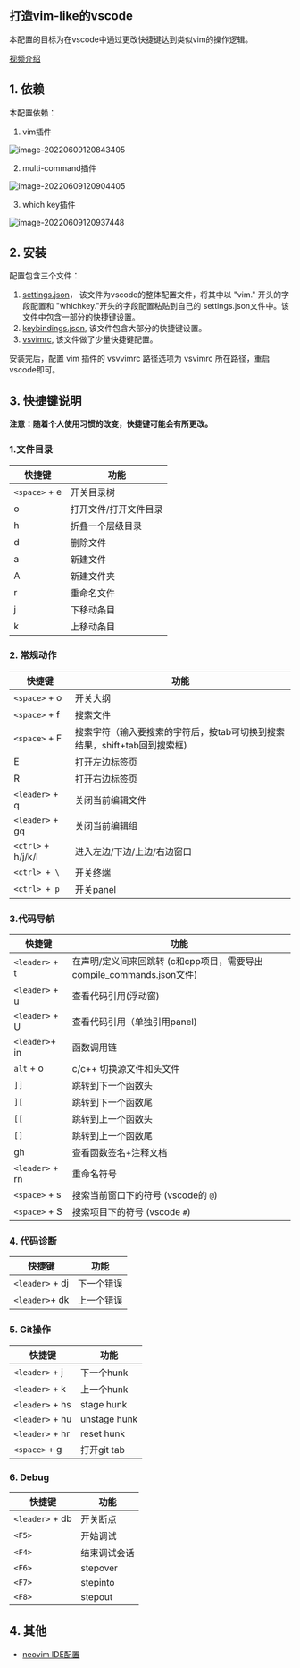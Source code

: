 ##  打造vim-like的vscode

本配置的目标为在vscode中通过更改快捷键达到类似vim的操作逻辑。

[视频介绍](https://www.bilibili.com/video/BV1s34y1Y79u?spm_id_from=333.999.0.0)

## 1. 依赖

本配置依赖：

1. vim插件

![image-20220609120843405](https://ravenxrz-blog.oss-cn-chengdu.aliyuncs.com/img/oss_img/image-20220609120843405.png)

2. multi-command插件

![image-20220609120904405](https://ravenxrz-blog.oss-cn-chengdu.aliyuncs.com/img/oss_img/image-20220609120904405.png)

3. which key插件

![image-20220609120937448](https://ravenxrz-blog.oss-cn-chengdu.aliyuncs.com/img/oss_img/image-20220609120937448.png)

## 2. 安装

配置包含三个文件：

1. [settings.json](https://github.com/ravenxrz/dotfiles/blob/master/vscode/settings.json)， 该文件为vscode的整体配置文件，将其中以 "vim." 开头的字段配置和 "whichkey."开头的字段配置粘贴到自己的 settings.json文件中。该文件中包含一部分的快捷键设置。
2. [keybindings.json](https://github.com/ravenxrz/dotfiles/blob/master/vscode/keybindings.json), 该文件包含大部分的快捷键设置。
3. [vsvimrc](https://github.com/ravenxrz/dotfiles/blob/master/vscode/vsvimrc), 该文件做了少量快捷键配置。

安装完后，配置 vim 插件的 vsvvimrc 路径选项为 vsvimrc 所在路径，重启vscode即可。

## 3. 快捷键说明

**注意：随着个人使用习惯的改变，快捷键可能会有所更改。**

### 1.文件目录 

| 快捷键        | 功能                  |
| ------------- | --------------------- |
| `<space>` + e | 开关目录树            |
| o             | 打开文件/打开文件目录 |
| h             | 折叠一个层级目录      |
| d             | 删除文件              |
| a             | 新建文件              |
| A             | 新建文件夹            |
| r             | 重命名文件            |
| j             | 下移动条目            |
| k             | 上移动条目            |

### 2. 常规动作

| 快捷键             | 功能                                                         |
| ------------------ | ------------------------------------------------------------ |
| `<space>` + o      | 开关大纲                                                     |
| `<space>` + f      | 搜索文件                                                     |
| `<space>` + F      | 搜索字符（输入要搜索的字符后，按tab可切换到搜索结果，shift+tab回到搜索框) |
| E                  | 打开左边标签页                                               |
| R                  | 打开右边标签页                                               |
| `<leader>` + q     | 关闭当前编辑文件                                             |
| `<leader>` + gq    | 关闭当前编辑组                                               |
| `<ctrl>` + h/j/k/l | 进入左边/下边/上边/右边窗口                                  |
| `<ctrl> + \`       | 开关终端                                                     |
| `<ctrl> + p`       | 开关panel                                                    |

### 3.代码导航

| 快捷键          | 功能                                                         |
| --------------- | ------------------------------------------------------------ |
| `<leader>` + t  | 在声明/定义间来回跳转 (c和cpp项目，需要导出compile_commands.json文件) |
| `<leader>` + u  | 查看代码引用(浮动窗)                                         |
| `<leader>` + U  | 查看代码引用（单独引用panel)                                 |
| `<leader>`+ in  | 函数调用链                                                   |
| `alt` + o       | c/c++ 切换源文件和头文件                                     |
| `]]`            | 跳转到下一个函数头                                           |
| `][`            | 跳转到下一个函数尾                                           |
| `[[`            | 跳转到上一个函数头                                           |
| `[]`            | 跳转到上一个函数尾                                           |
| gh              | 查看函数签名+注释文档                                        |
| `<leader>` + rn | 重命名符号                                                   |
| `<space>` + s   | 搜索当前窗口下的符号 (vscode的 `@`)                          |
| `<space>` + S   | 搜索项目下的符号 (vscode `#`)                                |

### 4. 代码诊断

| 快捷键          | 功能       |
| --------------- | ---------- |
| `<leader>` + dj | 下一个错误 |
| `<leader>`+ dk  | 上一个错误 |

### 5. Git操作

| 快捷键          | 功能         |
| --------------- | ------------ |
| `<leader>` + j  | 下一个hunk   |
| `<leader>` + k  | 上一个hunk   |
| `<leader>` + hs | stage hunk   |
| `<leader>` + hu | unstage hunk |
| `<leader>` + hr | reset hunk   |
| `<space>` + g   | 打开git tab  |

### 6. Debug

| 快捷键          | 功能         |
| --------------- | ------------ |
| `<leader>` + db | 开关断点     |
| `<F5>`          | 开始调试     |
| `<F4>`          | 结束调试会话 |
| `<F6>`          | stepover     |
| `<F7>`          | stepinto     |
| `<F8>`          | stepout      |

## 4. 其他

- [neovim IDE配置](https://github.com/ravenxrz/dotfiles/tree/master/nvim)

